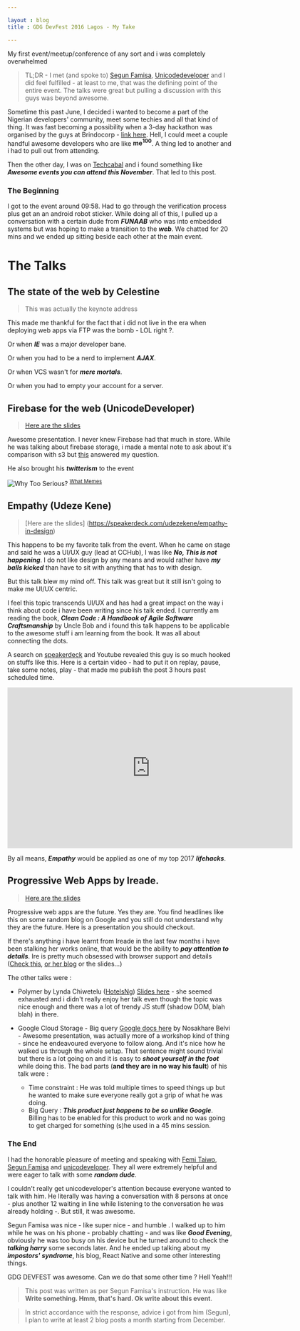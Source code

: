 ```yaml
---

layout : blog
title : GDG DevFest 2016 Lagos - My Take

---
```


My first event/meetup/conference of any sort and i was completely overwhelmed

> TL;DR - I met (and spoke to) [Segun Famisa](http://segunfamisa.com), [Unicodedeveloper](https://twitter.com/unicodedeveloper) and I did feel fulfilled  - at least to me, that was the defining point of the entire event. The talks were great but pulling a discussion with this guys was beyond awesome.

Sometime this past June, I decided i wanted to become a part of the Nigerian developers' community, meet some techies and all that kind of thing. It was fast becoming a possibility when a 3-day hackathon was organised by the guys at Brindocorp - [link here](http://techcabal.com/2016/09/07/isdev-hackathon/). Hell, I could meet a couple handful awesome developers who are like **me<sup>100</sup>**. A thing led to another and i had to pull out from attending.

Then the other day, I was on [Techcabal](http://techcabal.com) and i found something like ___Awesome events you can attend this November___. That led to this post.

### The Beginning

I got to the event around <time>09:58</time>. Had to go through the verification process plus get an an android robot sticker. While doing all of this, I pulled up a conversation with a certain dude from ___FUNAAB___ who was into embedded systems but was hoping to make a transition to the ***web***. We chatted for 20 mins and we ended up sitting beside each other at the main event.

# The Talks

## The state of the web by Celestine

> This was actually the keynote address

This made me thankful for the fact that i did not live in the era when deploying web apps via FTP was the bomb - LOL right ?. 

Or when ___IE___ was a major developer bane.
 
Or when you had to be a nerd to implement ***AJAX***.

Or when VCS wasn't for ___mere mortals___.

Or when you had to empty your account for a server.


## Firebase for the web (UnicodeDeveloper)

> [Here are the slides](https://speakerdeck.com/unicodeveloper/firebase-for-the-web)

Awesome presentation. I never knew Firebase had that much in store. While he was talking about firebase storage, i made a mental note to ask about it's comparison with s3 but [this](http://stackoverflow.com/a/13957446/4301733) answered my question.

He also brought his ___twitterism___ to the event 

![Why Too Serious?](http://1.bp.blogspot.com/-cOeaLaWN9bc/UO7EmFdQWZI/AAAAAAAABvQ/LoFJXZWTKNg/s1600/meme1234580.png)
<sup><a href="http://www.whatsmeme.com/2013/01/pool-diving.html">What Memes</a></sup>

## Empathy (Udeze Kene)

> [Here are the slides] (https://speakerdeck.com/udezekene/empathy-in-design)

This happens to be my favorite talk from the event. When he came on stage and said he was a UI/UX guy (lead at CCHub), I was like ___No, This is not happening___. I do not like design by any means and would rather have ___my balls kicked___ than have to sit with anything that has to with design.

But this talk blew my mind off. This talk was great but it still isn't going to make me UI/UX centric.

I feel this topic transcends UI/UX and has had a great impact on the way i think about code i have been writing since his talk ended. I currently am reading the book, ___Clean Code : A Handbook of Agile Software Craftsmanship___ by Uncle Bob and i found this talk happens to be applicable to the awesome stuff i am learning from the book. It was all about connecting the dots.

A search on [speakerdeck](https://speakerdeck.com/udezekene) and Youtube revealed this guy is so much hooked on stuffs like this. Here is a certain video - had to put it on replay, pause, take some notes, play - that made me publish the post 3 hours past scheduled time.

<iframe width="640" height="360" src="https://www.youtube.com/embed/kMrZGsZEbN8" frameborder="0" allowfullscreen></iframe>

By all means, ___Empathy___ would be applied as one of my top 2017 ___lifehacks___.


## Progressive Web Apps by Ireade.

> [Here are the slides](https://speakerdeck.com/ireade/building-modern-progressive-web-apps)

Progressive web apps are the future. Yes they are. You find headlines like this on some random blog on Google and you still do not understand why they are the future. Here is a presentation you should checkout.

If there's anything i have learnt from Ireade in the last few months i have been stalking her works online, that would be the ability to ___pay attention to details___. Ire is pretty much obsessed with browser support and details ([Check this](https://operamini.tips/#/), [or her blog](https://www.bitsofco.de) or the slides...)

The other talks were : 
 
- Polymer by Lynda Chiwetelu ([HotelsNg](https://hotels.ng)) [Slides here](https://speakerdeck.com/lyndachiwetelu/dive-into-polymer-gdg-southwest-devfest-2016) - she seemed exhausted and i didn't really enjoy her talk even though the topic was nice enough and there was a lot of trendy JS stuff (shadow DOM, blah blah) in there.

- Google Cloud Storage - Big query [Google docs here](https://docs.google.com/presentation/d/1N3HurNoGQZ-58IdFGHsipl2QNNQQdU3KuvvEztvTeCQ/edit#slide=id.g19c9955361_0_2298) by Nosakhare Belvi - Awesome presentation, was actually more of a workshop kind of thing - since he endeavoured everyone to follow along. And it's nice how he walked us through the whole setup. That sentence might sound trivial but there is a lot going on and it is easy to ___shoot yourself in the foot___ while doing this. The bad parts (**and they are in no way his fault**) of his talk were :
    - Time constraint : He was told multiple times to speed things up but he wanted to make sure everyone really got a grip of what he was doing.
    - Big Query : ___This product just happens to be so unlike Google___. Billing has to be enabled for this product to work and no was going to get charged for something (s)he used in a <time>45 mins</time> session.
    

### The End

I had the honorable pleasure of meeting and speaking with [Femi Taiwo](https://twitter.com/dftaiwo), [Segun Famisa](http://segunfamisa.com) and [unicodeveloper](https://twitter.com/unicodeveloper). They all were extremely helpful and were eager to talk with some ___random dude___. 

I couldn't really get unicodeveloper's attention because everyone wanted to talk with him. He literally was having a conversation with 8 persons at once - plus another 12 waiting in line while listening to the conversation he was already holding -. But still, it was awesome.

Segun Famisa was nice - like super nice - and humble . I walked up to him while he was on his phone - probably chatting - and was like ___Good Evening___, obviously he was too busy on his device but he turned around to check the ___talking harry___ some seconds later. And he ended up talking about my ___impostors' syndrome___, his blog, React Native and some other interesting things. 

GDG DEVFEST was awesome. Can we do that some other time ? Hell Yeah!!!

> This post was written as per Segun Famisa's instruction. He was like __Write something. Hmm, that's hard. Ok write about this event__.

> In strict accordance with the response, advice i got from him (Segun), I plan to write at least 2 blog posts a month starting from December.
